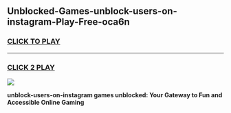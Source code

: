 
## Unblocked-Games-unblock-users-on-instagram-Play-Free-oca6n
<h3>
<a href="https://premium76.site?title=unblock-users-on-instagram&ref=21A">CLICK TO PLAY</a></h3>
<hr>

<h3>
<a href="https://premium76.site?title=unblock-users-on-instagram&ref=21A">CLICK 2 PLAY</a>
  
</h3>

<a href="https://premium76.site?title=unblock-users-on-instagram&ref=21A"><img src="https://clearcache.store/games.png"></a>


**unblock-users-on-instagram games unblocked: Your Gateway to Fun and Accessible Online Gaming**
